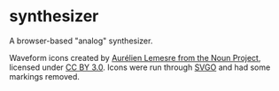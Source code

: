 # synthesizer
A browser-based "analog" synthesizer.

Waveform icons created by [Aurélien Lemesre from the Noun Project](https://thenounproject.com/alemesre/collection/wave-forms/), licensed under [CC BY 3.0](https://creativecommons.org/licenses/by/3.0/us/). Icons were run through [SVGO](https://github.com/svg/svgo) and had some markings removed.
